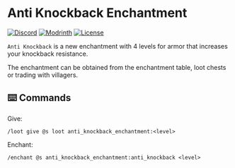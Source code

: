# Anti Knockback Enchantment

[![Discord](https://img.shields.io/discord/1327308441324097681?label=discord&color=blue&logo=discord)](https://discord.gg/5UdcDa5xNC)
[![Modrinth](https://img.shields.io/modrinth/dt/anti-knockback-enchantment?label=modrinth&logo=modrinth)](https://modrinth.com/datapack/anti-knockback-enchantment)
[![License](https://img.shields.io/github/license/lullaby6/data-packs)](https://github.com/lullaby6/data-packs/blob/main/LICENSE)

`Anti Knockback` is a new enchantment with 4 levels for armor that increases your knockback resistance.

The enchantment can be obtained from the enchantment table, loot chests or trading with villagers.

## ⌨️ Commands

Give:

```mcfunction
/loot give @s loot anti_knockback_enchantment:<level>
```

Enchant:

```mcfunction
/enchant @s anti_knockback_enchantment:anti_knockback <level>
```